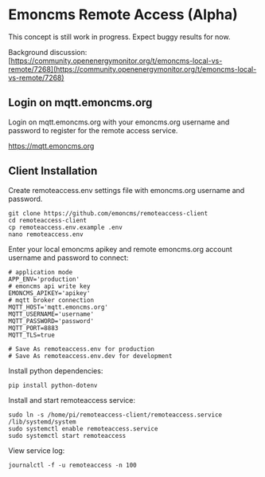 # Emoncms Remote Access (Alpha)

This concept is still work in progress. Expect buggy results for now.

Background discussion: [https://community.openenergymonitor.org/t/emoncms-local-vs-remote/7268](https://community.openenergymonitor.org/t/emoncms-local-vs-remote/7268)

## Login on mqtt.emoncms.org

Login on mqtt.emoncms.org with your emoncms.org username and password to register for the remote access service.

https://mqtt.emoncms.org

## Client Installation

Create remoteaccess.env settings file with emoncms.org username and password.

    git clone https://github.com/emoncms/remoteaccess-client
    cd remoteaccess-client
    cp remoteaccess.env.example .env
    nano remoteaccess.env

Enter your local emoncms apikey and remote emoncms.org account username and password to connect:

    # application mode
    APP_ENV='production'
    # emoncms api write key
    EMONCMS_APIKEY='apikey'
    # mqtt broker connection
    MQTT_HOST='mqtt.emoncms.org'
    MQTT_USERNAME='username'
    MQTT_PASSWORD='password'
    MQTT_PORT=8883
    MQTT_TLS=true

    # Save As remoteaccess.env for production
    # Save As remoteaccess.env.dev for development

Install python dependencies:

    pip install python-dotenv

Install and start remoteaccess service:

    sudo ln -s /home/pi/remoteaccess-client/remoteaccess.service /lib/systemd/system
    sudo systemctl enable remoteaccess.service
    sudo systemctl start remoteaccess
    
View service log:

    journalctl -f -u remoteaccess -n 100
